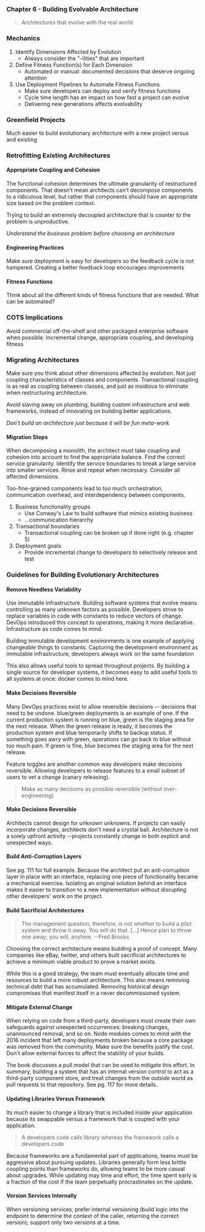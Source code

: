 ### Chapter 6 - Building Evolvable Architecture

> Architectures that evolve with the real world

### Mechanics

1. Identify Dimensions Affected by Evolution
	- Always consider the "-ilities" that are important
2. Define Fitness Function(s) for Each Dimension
	- Automated or manual: documented decisions that deserve ongoing attention
3. Use Deployment Pipelines to Automate Fitness Functions
	- Make sure developers can deploy and verify fitness functions
	- Cycle time length has an impact on how fast a project can evolve
	- Delivering new generations affects evolvability

### Greenfield Projects

Much easier to build evolutionary architecture with a new project versus and
existing

### Retrofitting Existing Architectures

#### Appropriate Coupling and Cohesion

The functional cohesion determines the ultimate granularity of restructured
components. That doesn't mean architects can't decompose components to a
ridiculous level, but rather that components should have an appropriate size
based on the problem context.

Trying to build an extremely decoupled architecture that is counter to the
problem is unproductive.

*Understand the business problem before choosing an architecture*

#### Engineering Practices

Make sure deployment is easy for developers so the feedback cycle is not
hampered. Creating a better feedback loop encourages improvements

#### Fitness Functions

Think about all the different kinds of fitness functions that are needed. What
can be automated?

### COTS Implications

Avoid commercial off-the-shelf and other packaged enterprise software when
possible. Incremental change, appropriate coupling, and developing fitness

### Migrating Architectures

Make sure you think about other dimensions affected by evolution. Not just
coupling characteristics of classes and components. Transactional coupling is as
real as coupling between classes, and just as insidious to eliminate when
restructuring architecture.

Avoid slaving away on plumbing, building custom infrastructure and web
frameworks, instead of innovating on building better applications.

*Don't build an architecture just because it will be fun meta-work*

#### Migration Steps

When decomposing a monolith, the architect must take coupling and cohesion into
account to find the appropriate balance. Find the correct service granularity.
Identify the service boundaries to break a large service into smaller services.
Rinse and repeat when necessary. Consider all affected dimensions.

Too-fine-grained components lead to too much orchestration, communication
overhead, and interdependency between components.

1. Business functionality groups
	- Use Conway's Law to build software that mimics existing business
	- ...communication hierarchy
2. Transactional boundaries
	- Transactional coupling can be broken up if done right (e.g. chapter 5)
3. Deployment goals
	- Provide incremental change to developers to selectively release and test

### Guidelines for Building Evolutionary Architectures

#### Remove Needless Variability

Use immutable infrastructure. Building software systems that evolve means
controlling as many unknown factors as possible. Developers strive to replace
variables in code with constants to reduce vectors of change. DevOps introduced
this concept to operations, making it more declarative. Infrastructure as code
comes to mind.

Building immutable development environments is one example of applying
changeable things to constants. Capturing the development environment as
immutable infrastructure, developers always work on the same foundation

This also allows useful tools to spread throughout projects. By building a
single source for developer systems, it becomes easy to add useful tools to all
systems at once: docker comes to mind here.

#### Make Decisions Reversible

Many DevOps practices exist to allow reversible decisions -- decisions that need
to be undone. blue/green deployments is an example of one. If the current
production system is running on blue, green is the staging area for the next
release. When the green release is ready, it becomes the production system and
blue temporarily shifts to backup status. If something goes awry with green,
operations can go back to blue without too much pain. If green is fine, blue
becomes the staging area for the next release.

Feature toggles are another common way developers make decisions reversible.
Allowing developers to release features to a small subset of users to vet a
change (canary releasing).

> Make as many decisions as possible reversible (without over-engineering)

#### Make Decisions Reversible

Architects cannot design for unknown unknowns. If projects can easily
incorporate changes, architects don't need a crystal ball. Architecture is not a
solely upfront activity --projects constantly change in both explicit and
unexpected ways.

#### Build Anti-Corruption Layers

See pg. 111 for full example. Because the architect put an anti-corruption layer
in place with an interface, replacing one piece of functionality became a
mechanical exercise. Isolating an original solution behind an interface makes it
easier to transition to a new implementation without disrupting other
developers' work on the project.

#### Build Sacrificial Architectures

> The management question, therefore, is not whether to build a pilot system and
> throw it away. You will do that. [...] Hence plan to throw one away; you will,
> anyhow. --Fred Brooks

Choosing the correct architecture means building a proof of concept. Many
companies like eBay, twitter, and others built sacrificial architectures to
achieve a minimum viable product to prove a market exists.

While this is a good strategy, the team must eventually allocate time and
resources to build a more robust architecture. This also means removing
technical debt that has accumulated. Removing historical design compromises that
manifest itself in a never decommissioned system. 

#### Mitigate External Change

When relying on code from a third-party, developers must create their own
safeguards against unexpected occurrences: breaking changes, unannounced removal,
and so on. Node modules comes to mind with the 2016 incident that left many
deployments broken because a core package was removed from the community. Make
sure the benefits justify the cost. Don't allow external forces to affect the
stability of your builds.

The book discusses a pull model that can be used to mitigate this effort. In
summary, building a system that has an internal version control to act as a
third-party component store, and treat changes from the outside world as pull
requests to that repository. See pg. 117 for more details.


#### Updating Libraries Versus Framework

Its much easier to change a library that is included inside your application
because its swappable versus a framework that is coupled with your application.

> A developers code calls library whereas the framework calls a developers code

Because frameworks are a fundamental part of applications, teams must be
aggressive about pursuing updates. Libraries generally form less brittle coupling
points than frameworks do, allowing teams to be more casual about upgrades.
While updating may time and effort, the time spent early is a fraction of the
cost if the team perpetually procrastinates on the update.

#### Version Services Internally

When versioning services, prefer internal versioning (build logic into the
endpoint to determine the context of the caller, returning the correct version);
support only two versions at a time.
